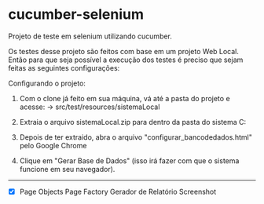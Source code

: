 # cucumber-selenium

 Projeto de teste em selenium utilizando cucumber.

Os testes desse projeto são feitos com base em um projeto Web Local.
Então para que seja possível a execução dos testes é preciso que sejam feitas as seguintes configurações:

Configurando o projeto:

1.  Com o clone já feito em sua máquina, vá até a pasta do projeto e acesse:
      -> src/test/resources/sistemaLocal
  
2.  Extraia o arquivo sistemaLocal.zip para dentro da pasta do sistema C:
  
3.  Depois de ter extraido, abra o arquivo "configurar_bancodedados.html" pelo Google Chrome
  
4.  Clique em "Gerar Base de Dados" (isso irá fazer com que o sistema funcione em seu navegador).
-----------------------------------------------------------------------------------------------------------

- [X] Page Objects
Page Factory
Gerador de Relatório
Screenshot

